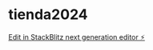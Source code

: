 # tienda2024

[Edit in StackBlitz next generation editor ⚡️](https://stackblitz.com/~/github.com/JeremiasLajas/tienda2024)